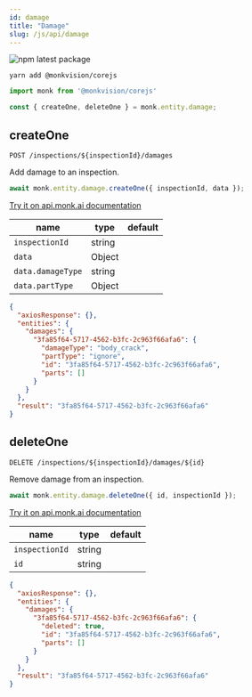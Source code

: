 ```yaml
---
id: damage
title: "Damage"
slug: /js/api/damage
---
```


![npm latest package](https://img.shields.io/npm/v/@monkvision/corejs/latest.svg)

```yarn
yarn add @monkvision/corejs
```

```js
import monk from '@monkvision/corejs'

const { createOne, deleteOne } = monk.entity.damage;
```

## createOne
`POST /inspections/${inspectionId}/damages`

Add damage to an inspection.

```javascript
await monk.entity.damage.createOne({ inspectionId, data });
```

[Try it on api.monk.ai documentation](https://api.monk.ai/v1/apidocs/#/Damage/post_damage)

| **name**             | **type** | **default** |
|----------------------|----------|-------------|
| `inspectionId`       | string   |             |
| `data`               | Object   |             |
| `data.damageType`    | string   |             |
| `data.partType`      | Object   |             |

```json
{
  "axiosResponse": {},
  "entities": {
    "damages": {
      "3fa85f64-5717-4562-b3fc-2c963f66afa6": {
        "damageType": "body_crack",
        "partType": "ignore",
        "id": "3fa85f64-5717-4562-b3fc-2c963f66afa6",
        "parts": []
      }
    }
  },
  "result": "3fa85f64-5717-4562-b3fc-2c963f66afa6"
}
```

## deleteOne
`DELETE /inspections/${inspectionId}/damages/${id}`

Remove damage from an inspection.

```javascript
await monk.entity.damage.deleteOne({ id, inspectionId });
```

[Try it on api.monk.ai documentation](https://api.monk.ai/v1/apidocs/#/Damage/delete_damage)

| **name**             | **type** | **default** |
|----------------------|----------|-------------|
| `inspectionId`       | string   |             |
| `id`                 | string   |             |

```json
{
  "axiosResponse": {},
  "entities": {
    "damages": {
      "3fa85f64-5717-4562-b3fc-2c963f66afa6": {
        "deleted": true,
        "id": "3fa85f64-5717-4562-b3fc-2c963f66afa6",
        "parts": []
      }
    }
  },
  "result": "3fa85f64-5717-4562-b3fc-2c963f66afa6"
}
```
